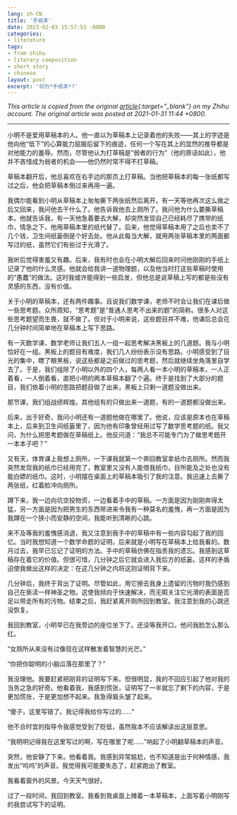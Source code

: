 ```yaml
---
lang: zh-CN
title: '手纸本'
date: 2023-02-03 15:57:53 -0800
categories:
- literature
tags:
- from zhihu
- literary composition
- short story
- chinese
layout: post
excerpt: '何为*手纸本*?'
---
```


*This article is copied from the original
[article](https://zhuanlan.zhihu.com/p/348297133){:target="_blank"} on my Zhihu account.
The original article was posted at 2021-01-31 11:44 +0800.*

---

小明不是爱用草稿本的人。他一直以为草稿本上记录着他的失败——其上的字迹是他向他“低下”的心算能力屈服后留下的痕迹，任何一个写在其上的显然的推导都是对他能力的羞辱。然而，尽管他认为打草稿是“弱者的行为”（他的原话如此），他并不吝惜成为弱者的机会——他仍然时常不得不打草稿。

草稿本翻开后，他总喜欢在右手边的那页上打草稿。当他把草稿本的每一张纸都写过之后，他会把草稿本倒过来再用一遍。

我偶尔能看到小明从草稿本上匆匆撕下两张纸然后离开。有一天等他再次这么做之后又回来，我问他去干什么了。他告诉我他去上厕所了。我问他为什么要撕草稿本。他就告诉我，有一天他急着要去大解，却突然发现自己已经耗尽了携带的纸巾，情急之下，他用草稿本里的纸代替了。后来，他觉得草稿本用了之后也卖不了几个钱，卫生间纸篓倒是个好去处。他从此每当大解，就用两张草稿本里的两面都写过的纸，虽然它们有些过于光滑了。

我听后觉得害羞又有趣。后来，我有时也会在小明大解后回来时问他刚刚的手纸上记录了他的什么灵感。他就会给我讲一道物理题，以及他当时打这些草稿时使用的“愚蠢”的做法。这时我或许能得到一些启发，但他总是说草稿上写的都是些没有灵感的东西，没有价值。

关于小明的草稿本，还有两件趣事。且说我们数学课，老师不时会让我们在课后做一些思考题。众所周知，“思考题”是“普通人思考不出来的题”的简称。很多人对这些思考题望而生畏，就不做了。但对于小明来说，这些题目并不难，他课后总会花几分钟时间简单地在草稿本上写下思路。

有一天数学课，数学老师让我们五人一组一起思考解决黑板上的几道题。我与小明恰好在一组。黑板上的题目有难度，我们几人纷纷表示没有思路。小明感受到了目光的集中，瞟了眼黑板，说这些都是之前做过的思考题，然后就继续坐角落里自学去了。于是，我们组除了小明以外的四个人，每两人看一本小明的草稿本，一人正着看，一人倒着看，直把小明的两本草稿本翻了个遍。终于是找到了大部分的题目，我们依着小明的思路把题目做了出来，黑板上只剩一道题没做出来。

那节课，我们组战绩辉煌。其他组有的只做出来一道题，有的一道题都没做出来。

后来，出于好奇，我问小明还有一道题他做在哪里了。他说，应该是原本也在草稿本上，后来到卫生间纸篓里了，因为他有印象曾经用过写了数学思考题的纸。我又问，为什么把思考题做在草稿纸上。他反问道：“我总不可能专门为了做思考题开一本本子吧？”

又有天，体育课上我想上厕所，一下课我就第一个奔回教室拿纸巾去厕所。然而我突然发现我的纸巾已经用完了，教室里又没有人能借我纸巾，目所能及之处也没有能白嫖的纸巾。这时，小明摆在桌面上的草稿本吸引了我的注意。我迅速上去撕了两张纸，红着脸冲向厕所。

蹲下来，我一边向坑空投物资，一边看着手中的草稿。一方面是因为刚刚奔得太猛，另一方面是因为把男生的东西带进来令我有一种莫名的羞愧，再一方面是因为我蹲在一个狭小而安静的空间，我能听到清晰的心跳。

来不及等我的羞愧感消退，我又注意到我手中的草稿中有一些内容勾起了我的回忆。当时我想知道一个数学命题的证明，后来就是小明写在草稿本上给我看的。数月过去，我早已忘记了证明的方法。手中的草稿仿佛在指责我的遗忘。我感到这草稿存在着它的价值。但很可惜，几分钟之后它就会进入我后方的纸篓。这样的矛盾迫使我做出这样的决定：在这几分钟之内将这则证明背下来。

几分钟后，我终于背出了证明。尽管如此，用它擦去我身上遗留的污物时我仍感到自己在亵渎一样神圣之物。这使我倾向于快速解决，而无暇关注它光滑的表面是否足以带走所有的污物。结束之后，我赶紧离开厕所回到教室。我注意到我的心跳还没恢复。

我回到教室，小明早已在我旁边的座位坐下了。还没等我开口，他问我脸怎么那么红。

“女厕所从来没有过像现在这样散发着智慧的光芒。”

“你把你聪明的小脑瓜落在那里了？”

我没理他。我要赶紧把刚背的证明写下来。但很明显，我的不回应引起了他对我的当务之急的好奇。他看着我，我感到慌张，证明写了一半就忘了剩下的内容，于是更加慌张，于是更加想不起来。我急得眉头皱了起来。

“傻子，这里写错了。我记得我给你写过的……”

他不合时宜的指导令我感觉受到了贬低，虽然我本不应该解读出这层意思。

“我明明记得我在这里写过的啊，写在哪里了呢……”响起了小明翻草稿本的声音。

突然，他安静了下来。他看着我。我感到异常尴尬，也不知道是出于何种情感，我发出“呜呜”的声音。我觉得我可能要失态了，赶紧跑出了教室。

我看着窗外的风景。今天天气很好。

过了一段时间，我回到教室。我看到我桌面上摊着一本草稿本，上面写着小明刚写的我尝试写下的证明。
